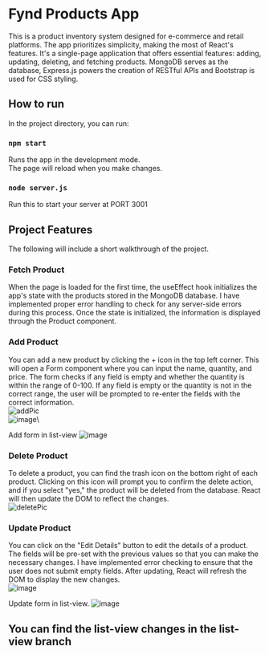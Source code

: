 # Fynd Products App

This is a product inventory system designed for e-commerce and retail platforms. The app prioritizes simplicity, making the most of React's features. It's a single-page application that offers essential features: adding, updating, deleting, and fetching products. MongoDB serves as the database, Express.js powers the creation of RESTful APIs and Bootstrap is used for CSS styling.

## How to run

In the project directory, you can run:

### `npm start`

Runs the app in the development mode.\
The page will reload when you make changes.

### `node server.js`

Run this to start your server at PORT 3001

## Project Features

The following will include a short walkthrough of the project.

### Fetch Product

When the page is loaded for the first time, the useEffect hook initializes the app's state with the products stored in the MongoDB database. I have implemented proper error handling to check for any server-side errors during this process. Once the state is initialized, the information is displayed through the Product component.

### Add Product

You can add a new product by clicking the + icon in the top left corner. This will open a Form component where you can input the name, quantity, and price. The form checks if any field is empty and whether the quantity is within the range of 0-100. If any field is empty or the quantity is not in the correct range, the user will be prompted to re-enter the fields with the correct information.\
![addPic](https://github.com/gauravsidana241/Fynd-Products-App/assets/92263871/8b09def0-a51f-4ead-bb9d-3aaf7efb1a92)\
![image](https://github.com/gauravsidana241/Fynd-Products-App/assets/92263871/46c673c0-9dad-49b2-9ec6-6ffb39ee7c2a)\

Add form in list-view
![image](https://github.com/gauravsidana241/Fynd-Products-App/assets/92263871/4825b20e-347d-427f-a34f-eb0c953a71af)


### Delete Product

To delete a product, you can find the trash icon on the bottom right of each product. Clicking on this icon will prompt you to confirm the delete action, and if you select "yes," the product will be deleted from the database. React will then update the DOM to reflect the changes.\
![deletePic](https://github.com/gauravsidana241/Fynd-Products-App/assets/92263871/e946a6e8-1936-4627-9e8c-a1738421d388)

### Update Product

You can click on the "Edit Details" button to edit the details of a product. The fields will be pre-set with the previous values so that you can make the necessary changes. I have implemented error checking to ensure that the user does not submit empty fields. After updating, React will refresh the DOM to display the new changes.\
![image](https://github.com/gauravsidana241/Fynd-Products-App/assets/92263871/48918799-97fd-4f11-9019-ba4202f14338)

Update form in list-view.
![image](https://github.com/gauravsidana241/Fynd-Products-App/assets/92263871/9d9cd958-46c3-4de6-ab19-16afaa44edf1)

## You can find the list-view changes in the list-view branch
